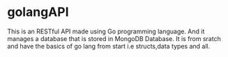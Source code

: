 # golangAPI
This is an RESTful API made using Go programming language.
And it manages a database that is stored in MongoDB Database.
It is from sratch and have the basics of go lang from start i.e structs,data types and all.
